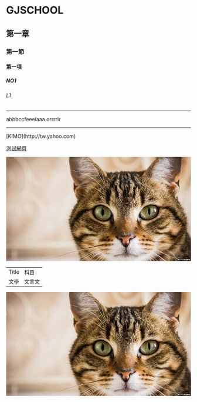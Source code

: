 # GJSCHOOL
## 第一章
### 第一節
#### 第一項
##### NO1
###### L1
<hr>
abbbccfeeelaaa
orrrrlr
<hr>
[KIMO](http://tw.yahoo.com)

[測試網頁](blog/page/1/index.html)

![cat](blog/pic/cat1.jpg)

<table align=center>
  <tr>
    <td>Title</td>
    <td>科目</td>
  </tr>
   <tr>
    <td>文學</td>
    <td>文言文</td>
  </tr>
</table>
<img alt="cat.jpg" src="blog/pic/cat1.jpg">

